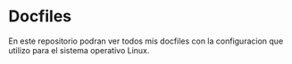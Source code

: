 # Docfiles
En este repositorio podran ver todos mis docfiles con la configuracion que utilizo para el sistema operativo Linux.
